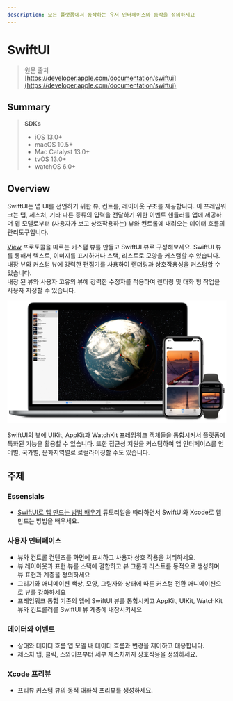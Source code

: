 ```yaml
---
description: 모든 플랫폼에서 동작하는 유저 인터페이스와 동작을 정의하세요
---
```


# SwiftUI

> 원문 출처  
> [https://developer.apple.com/documentation/swiftui](https://developer.apple.com/documentation/swiftui)

## Summary

> **SDKs**
>
> * iOS 13.0+
> * macOS 10.5+
> * Mac Catalyst 13.0+
> * tvOS 13.0+
> * watchOS 6.0+

## Overview

SwiftUI는 앱 UI를 선언하기 위한 뷰, 컨트롤, 레이아웃 구조를 제공합니다. 이 프레임워크는 탭, 제스처, 기타 다른 종류의 입력을 전달하기 위한 이벤트 핸들러를 앱에 제공하며 앱 모델로부터 \(사용자가 보고 상호작용하는\) 뷰와 컨트롤에 내려오는 데이터 흐름의 관리도구입니다.

[View](../etc/not-found.md) 프로토콜을 따르는 커스텀 뷰를 만들고 SwiftUI 뷰로 구성해보세요. SwiftUI 뷰를 통해서 텍스트, 이미지를 표시하거나 스택, 리스트로 모양을 커스텀할 수 있습니다. 내장 뷰와 커스텀 뷰에 강력한 편집기를 사용하여 렌더링과 상호작용성을 커스텀할 수 있습니다.  
내장 된 뷰와 사용자 고유의 뷰에 강력한 수정자를 적용하여 렌더링 및 대화 형 작업을 사용자 지정할 수 있습니다.

![](../.gitbook/assets/66570171-435e-422f-b0ec-9cbaec749980.png)

SwiftUI의 뷰에 UIKit, AppKit과 WatchKit 프레임워크 객체들을 통합시켜서 플랫폼에 특화된 기능을 활용할 수 있습니다. 또한 접근성 지원을 커스텀하여 앱 인터페이스를 언어별, 국가별, 문화지역별로 로컬라이징할 수도 있습니다.

## 주제

### Essensials

* [SwiftUI로 앱 만드는 방법 배우기](https://developer.apple.com/tutorials/swiftui/tutorials) 튜토리얼을 따라하면서 SwiftUI와 Xcode로 앱 만드는 방법을 배우세요.

### 사용자 인터페이스

* 뷰와 컨트롤 컨텐츠를 화면에 표시하고 사용자 상호 작용을 처리하세요.
* 뷰 레이아웃과 표현 뷰를 스택에 결합하고 뷰 그룹과 리스트를 동적으로 생성하며 뷰 표현과 계층을 정의하세요
* 그리기와 애니메이션 색상, 모양, 그림자와 상태에 따른 커스텀 전환 애니메이션으로 뷰를 강화하세요
* 프레임워크 통합 기존의 앱에 SwiftUI 뷰를 통합시키고 AppKit, UIKit, WatchKit 뷰와 컨트롤러를 SwiftUI 뷰 계층에 내장시키세요

### 데이터와 이벤트

* 상태와 데이터 흐름 앱 모델 내 데이터 흐름과 변경을 제어하고 대응합니다.
* 제스처 탭, 클릭, 스와이프부터 세부 제스처까지 상호작용을 정의하세요.

### Xcode 프리뷰

* 프리뷰 커스텀 뷰의 동적 대화식 프리뷰를 생성하세요.


